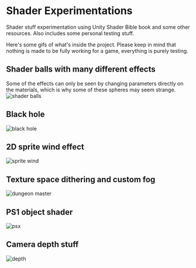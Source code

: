 # Shader Experimentations
Shader stuff experimentation using Unity Shader Bible book and some other resources. Also includes some personal testing stuff.

Here's some gifs of what's inside the project. Please keep in mind that nothing is made to be fully working for a game, everything is purely testing.

## Shader balls with many different effects
Some of the effects can only be seen by changing parameters directly on the materials, which is why some of these spheres may seem strange.
![shader balls](https://github.com/sixrobin/ShaderExperimentations/assets/55784799/f85ed93e-ced2-4350-b151-0f923116ae40)

## Black hole
![black hole](https://github.com/sixrobin/ShaderExperimentations/assets/55784799/04d9daa5-0f7c-4b1d-8eab-efcde7f7ccc5)

## 2D sprite wind effect
![sprite wind](https://github.com/sixrobin/ShaderExperimentations/assets/55784799/d16bd637-4ace-41c8-833e-3019bb28b559)

## Texture space dithering and custom fog
![dungeon master](https://github.com/sixrobin/ShaderExperimentations/assets/55784799/6ecec23e-9d4f-4a5d-86a1-8c5a2e7ffdbe)

## PS1 object shader
![psx](https://github.com/sixrobin/ShaderExperimentations/assets/55784799/f4b553c7-513f-40e2-95f7-756c6af05826)

## Camera depth stuff
![depth](https://github.com/sixrobin/ShaderExperimentations/assets/55784799/e799c2f5-2001-4251-91a9-abfa135b81fe)
